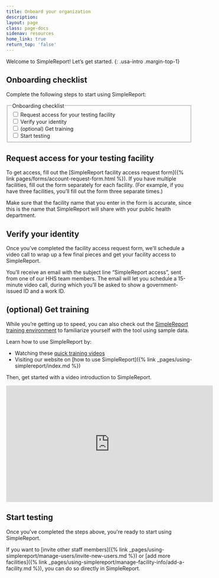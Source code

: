 ```yaml
---
title: Onboard your organization
description:
layout: page
class: page-docs
sidenav: resources
home_link: true
return_top: 'false'
---
```


Welcome to SimpleReport! Let’s get started.
{: .usa-intro .margin-top-1}

## Onboarding checklist
Complete the following steps to start using SimpleReport:

<fieldset class="usa-fieldset">
  <legend class="usa-legend usa-sr-only">Onboarding checklist</legend>
  <div class="usa-checkbox">
    <input class="usa-checkbox__input" id="access" type="checkbox" name="access" value="access">
    <label class="usa-checkbox__label" for="access">Request access for your testing facility</label>
  </div>
  <div class="usa-checkbox">
    <input class="usa-checkbox__input" id="identity" type="checkbox" name="identity" value="identity">
    <label class="usa-checkbox__label" for="identity">Verify your identity</label>
  </div>
  <div class="usa-checkbox">
    <input class="usa-checkbox__input" id="training" type="checkbox" name="training" value="training">
    <label class="usa-checkbox__label" for="training">(optional) Get training</label>
  </div>
  <div class="usa-checkbox">
    <input class="usa-checkbox__input" id="start" type="checkbox" name="start" value="start">
    <label class="usa-checkbox__label" for="start">Start testing</label>
  </div>
</fieldset>

## Request access for your testing facility
To get access, fill out the [SimpleReport facility access request form]({% link pages/forms/account-request-form.html %}). If you have multiple facilities, fill out the form separately for each facility. (For example, if you have three facilities, you’ll fill out the form three separate times.)

Make sure that the facility name that you enter in the form is accurate, since this is the name that SimpleReport will share with your public health department.

## Verify your identity
Once you’ve completed the facility access request form, we’ll schedule a video call to wrap up a few final pieces and get your facility access to SimpleReport.

You’ll receive an email with the subject line “SimpleReport access”, sent from one of our HHS team members. The email will let you schedule a 15-minute video call, during which you’ll be asked to show a government-issued ID and a work ID.

## (optional) Get training
<div class="usa-alert usa-alert--info">
  <div class="usa-alert__body">
    <p class="usa-alert__text">While you’re getting up to speed, you can also check out the <a href="https://training.simplereport.gov/app">SimpleReport training environment</a> to familiarize yourself with the tool using sample data.</p>
  </div>
</div>

Learn how to use SimpleReport by:
- Watching these [quick training videos](https://www.youtube.com/playlist?list=PL3U3nqqPGhab0sys3ombZmwOplRYlBOBF)
- Visiting our website on [how to use SimpleReport]({% link _pages/using-simplereport/index.md %})

Then, get started with a video introduction to SimpleReport.

<div class="usa-embed-container">
  <iframe title="PRIME SimpleReport Introduction & Onboarding Guide" width="560" height="315" src="https://www.youtube.com/embed/3YsfDprX2aw" frameborder="0" allow="accelerometer; autoplay; clipboard-write; encrypted-media; gyroscope; picture-in-picture" allowfullscreen></iframe>
</div>

## Start testing
Once you've completed the steps above, you're ready to start using SimpleReport.

If you want to [invite other staff members]({% link _pages/using-simplereport/manage-users/invite-new-users.md %}) or [add more facilities]({% link _pages/using-simplereport/manage-facility-info/add-a-facility.md %}), you can do so directly in SimpleReport.
